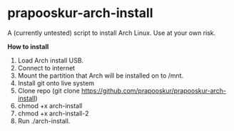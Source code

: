 # prapooskur-arch-install
A (currently untested) script to install Arch Linux. Use at your own risk.

**How to install**

1. Load Arch install USB. 
2. Connect to internet 
3. Mount the partition that Arch will be installed on to /mnt.
4. Install git onto live system
5. Clone repo (git clone https://github.com/prapooskur/prapooskur-arch-install)
6. chmod +x arch-install
7. chmod +x arch-install-2
8. Run ./arch-install.
